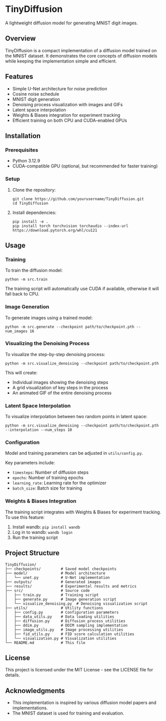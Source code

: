 # TinyDiffusion

A lightweight diffusion model for generating MNIST digit images.

## Overview

TinyDiffusion is a compact implementation of a diffusion model trained on the MNIST dataset. It demonstrates the core concepts of diffusion models while keeping the implementation simple and efficient.

## Features

- Simple U-Net architecture for noise prediction
- Cosine noise schedule
- MNIST digit generation
- Denoising process visualization with images and GIFs
- Latent space interpolation
- Weights & Biases integration for experiment tracking
- Efficient training on both CPU and CUDA-enabled GPUs

## Installation

### Prerequisites

- Python 3.12.9
- CUDA-compatible GPU (optional, but recommended for faster training)

### Setup

1. Clone the repository:
   ```
   git clone https://github.com/yourusername/TinyDiffusion.git
   cd TinyDiffusion
   ```

2. Install dependencies:
   ```
   pip install -e .
   pip install torch torchvision torchaudio --index-url https://download.pytorch.org/whl/cu121
   ```

## Usage

### Training

To train the diffusion model:

```
python -m src.train
```

The training script will automatically use CUDA if available, otherwise it will fall back to CPU.

### Image Generation

To generate images using a trained model:

```
python -m src.generate --checkpoint path/to/checkpoint.pth --num_images 16
```

### Visualizing the Denoising Process

To visualize the step-by-step denoising process:

```
python -m src.visualize_denoising --checkpoint path/to/checkpoint.pth
```

This will create:
- Individual images showing the denoising steps
- A grid visualization of key steps in the process
- An animated GIF of the entire denoising process

### Latent Space Interpolation

To visualize interpolation between two random points in latent space:

```
python -m src.visualize_denoising --checkpoint path/to/checkpoint.pth --interpolation --num_steps 10
```

### Configuration

Model and training parameters can be adjusted in `utils/config.py`.

Key parameters include:
- `timesteps`: Number of diffusion steps
- `epochs`: Number of training epochs
- `learning_rate`: Learning rate for the optimizer
- `batch_size`: Batch size for training

### Weights & Biases Integration

The training script integrates with Weights & Biases for experiment tracking. To use this feature:

1. Install wandb: `pip install wandb`
2. Log in to wandb: `wandb login`
3. Run the training script

## Project Structure

```
TinyDiffusion/
├── checkpoints/         # Saved model checkpoints
├── model/               # Model architecture
│   └── unet.py          # U-Net implementation
├── outputs/             # Generated images
├── results/             # Experimental results and metrics
├── src/                 # Source code
│   ├── train.py         # Training script
│   ├── generate.py      # Image generation script
│   └── visualize_denoising.py  # Denoising visualization script
├── utils/               # Utility functions
│   ├── config.py        # Configuration parameters
│   ├── data_utils.py    # Data loading utilities
│   ├── diffusion.py     # Diffusion process utilities
│   ├── ddim.py          # DDIM sampling implementation
│   ├── image_utils.py   # Image processing utilities
│   ├── fid_utils.py     # FID score calculation utilities
│   └── visualization.py # Visualization utilities
└── README.md            # This file
```

## License

This project is licensed under the MIT License - see the LICENSE file for details.

## Acknowledgments

- This implementation is inspired by various diffusion model papers and implementations.
- The MNIST dataset is used for training and evaluation.
